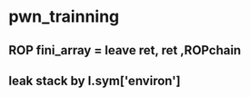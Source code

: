 # pwn_trainning

## ROP fini_array = leave ret, ret ,ROPchain

## leak stack by l.sym['environ']

##
